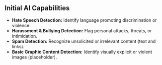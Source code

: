## Initial AI Capabilities
- **Hate Speech Detection:** Identify language promoting discrimination or violence.
- **Harassment & Bullying Detection:** Flag personal attacks, threats, or intimidation.
- **Spam Detection:** Recognize unsolicited or irrelevant content (text and links).
- **Basic Graphic Content Detection:** Identify visually explicit or violent images (placeholder).
